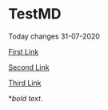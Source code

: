 # TestMD
Today changes 31-07-2020 

[First Link](https://www.google.com)

[Second Link](https://www.testaaaaaa.com)

[Third Link](https://www.google.com)

**bold text*.
